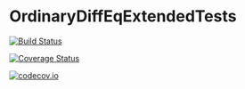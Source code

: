 # OrdinaryDiffEqExtendedTests

[![Build Status](https://travis-ci.org/ChrisRackauckas/OrdinaryDiffEqExtendedTests.jl.svg?branch=master)](https://travis-ci.org/ChrisRackauckas/OrdinaryDiffEqExtendedTests.jl)

[![Coverage Status](https://coveralls.io/repos/ChrisRackauckas/OrdinaryDiffEqExtendedTests.jl/badge.svg?branch=master&service=github)](https://coveralls.io/github/ChrisRackauckas/OrdinaryDiffEqExtendedTests.jl?branch=master)

[![codecov.io](http://codecov.io/github/ChrisRackauckas/OrdinaryDiffEqExtendedTests.jl/coverage.svg?branch=master)](http://codecov.io/github/ChrisRackauckas/OrdinaryDiffEqExtendedTests.jl?branch=master)
